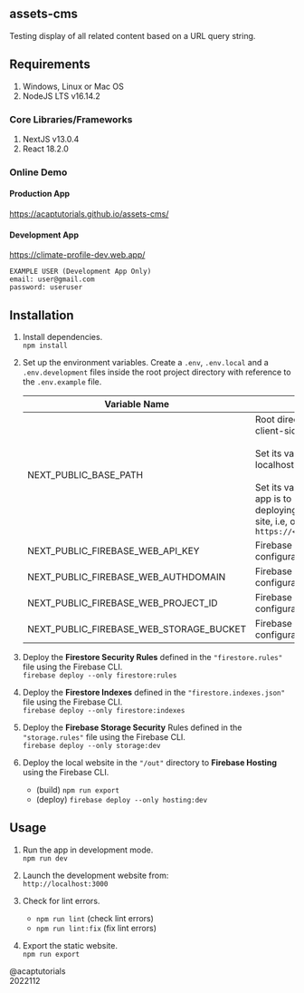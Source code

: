 ## assets-cms

Testing display of all related content based on a URL query string.

## Requirements

1. Windows, Linux or Mac OS
2. NodeJS LTS v16.14.2

### Core Libraries/Frameworks

1. NextJS v13.0.4
2. React 18.2.0

### Online Demo

#### Production App
https://acaptutorials.github.io/assets-cms/

#### Development App
https://climate-profile-dev.web.app/

```
EXAMPLE USER (Development App Only)
email: user@gmail.com
password: useruser
```

## Installation

1. Install dependencies.<br>
`npm install`

2. Set up the environment variables. Create a `.env`, `.env.local` and a `.env.development` files inside the root project directory with reference to the `.env.example` file.<br>

   | Variable Name                           | Description                                                                                                                                                                                                                                                                                                                                                                                                                                                                 |
   | --------------------------------------- | --------------------------------------------------------------------------------------------------------------------------------------------------------------------------------------------------------------------------------------------------------------------------------------------------------------------------------------------------------------------------------------------------------------------------------------------------------------------------- |
   | NEXT_PUBLIC_BASE_PATH                   | Root directory path name that NextJS uses for assets, media and client-side routing for the app.<br><br>Set its value to blank `''` when working on development mode in localhost.<br><br>Set its value to the sub-directory name where the exported NextJS app is to be deployed, i.e. `/<YOUR_REPOSITORY_NAME>` when<br> deploying on a repository (sub-directory) of a root GitHub Pages site, i.e, on `https://<YOUR_GITHUB_USERNAME>.github.io/<YOUR_REPOSITORY_NAME>` |
   | NEXT_PUBLIC_FIREBASE_WEB_API_KEY        | Firebase web API key from the Firebase Project Settings configuration file.                                                                                                                                                                                                                                                                                                                                                                                                 |
   | NEXT_PUBLIC_FIREBASE_WEB_AUTHDOMAIN     | Firebase web auth domain key from the Firebase Project Settings configuration file.                                                                                                                                                                                                                                                                                                                                                                                         |
   | NEXT_PUBLIC_FIREBASE_WEB_PROJECT_ID     | Firebase web project ID from the Firebase Project Settings configuration file.                                                                                                                                                                                                                                                                                                                                                                                              |
   | NEXT_PUBLIC_FIREBASE_WEB_STORAGE_BUCKET | Firebase web storage bucket key from the Firebase Project Settings configuration file.                                                                                                                                                                                                                                                                                                                                                                                      |

3. Deploy the **Firestore Security Rules** defined in the `"firestore.rules"` file using the Firebase CLI.<br>
`firebase deploy --only firestore:rules`

4. Deploy the **Firestore Indexes** defined in the `"firestore.indexes.json"` file using the Firebase CLI.<br>
`firebase deploy --only firestore:indexes`

5. Deploy the **Firebase Storage Security** Rules defined in the `"storage.rules"` file using the Firebase CLI.<br>
`firebase deploy --only storage:dev`

6. Deploy the local website in the `"/out"` directory to **Firebase Hosting** using the Firebase CLI.<br>
   - (build) `npm run export`
   - (deploy) `firebase deploy --only hosting:dev`

## Usage

1. Run the app in development mode.<br>
`npm run dev`

2. Launch the development website from:<br>
`http://localhost:3000`

3. Check for lint errors.
   - `npm run lint` (check lint errors)
   - `npm run lint:fix` (fix lint errors)

4. Export the static website.<br>
`npm run export`

@acaptutorials<br>
2022112
